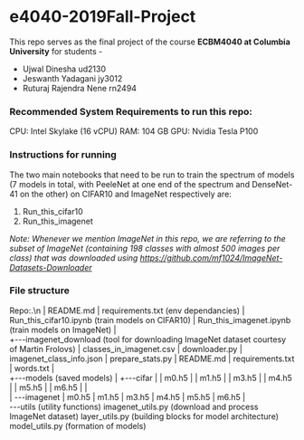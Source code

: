 # e4040-2019Fall-Project


This repo serves as the final project of the course **ECBM4040 at Columbia University** for students - 

- Ujwal Dinesha ud2130
- Jeswanth Yadagani jy3012
- Ruturaj Rajendra Nene rn2494

### Recommended System Requirements to run this repo:
CPU: Intel Skylake (16 vCPU)
RAM: 104 GB
GPU: Nvidia Tesla P100

### Instructions for running
The two main notebooks that need to be run to train the spectrum of models (7 models in total, with PeeleNet at one end of the spectrum and DenseNet-41 on the other) on CIFAR10 and ImageNet respectively are:
1. Run_this_cifar10
2. Run_this_imagenet

*Note: Whenever we mention ImageNet in this repo, we are referring to the subset of ImageNet (containing 198 classes with almost 500 images per class) that was downloaded using https://github.com/mf1024/ImageNet-Datasets-Downloader*

### File structure
Repo:.\n
|   README.md
|   requirements.txt (env dependancies)
|   Run_this_cifar10.ipynb (train models on CIFAR10)
|   Run_this_imagenet.ipynb (train models on ImageNet)
|   
+---imagenet_download (tool for downloading ImageNet dataset courtesy of Martin Frolovs)
|       classes_in_imagenet.csv
|       downloader.py
|       imagenet_class_info.json
|       prepare_stats.py
|       README.md
|       requirements.txt
|       words.txt
|       
+---models (saved models)
|   +---cifar
|   |       m0.h5
|   |       m1.h5
|   |       m3.h5
|   |       m4.h5
|   |       m5.h5
|   |       m6.h5
|   |       
|   \---imagenet
|           m0.h5
|           m1.h5
|           m3.h5
|           m4.h5
|           m5.h5
|           m6.h5
|           
\---utils (utility functions)
        imagenet_utils.py (download and process ImageNet dataset)
        layer_utils.py (building blocks for model architecture)
        model_utils.py (formation of models)
        

